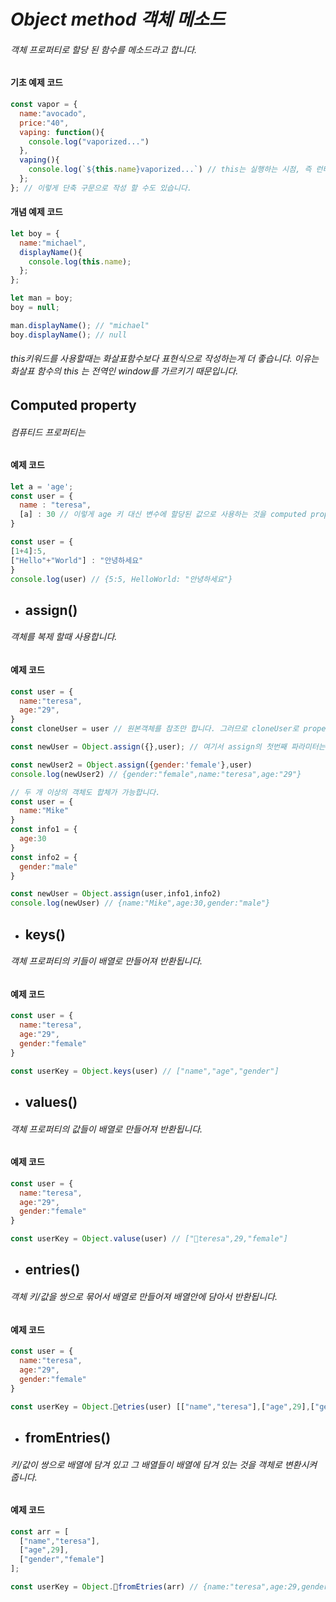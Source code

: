 # *Object method 객체 메소드*
###### 객체 프로퍼티로 할당 된 함수를 메소드라고 합니다.

#### 기초 예제 코드
```javascript
const vapor = {
  name:"avocado",
  price:"40",
  vaping: function(){
    console.log("vaporized...")
  },
  vaping(){
    console.log(`${this.name}vaporized...`) // this는 실행하는 시점, 즉 런타임에 결정됩니다.
  };
}; // 이렇게 단축 구문으로 작성 할 수도 있습니다.

```
#### 개념 예제 코드
```javascript
let boy = {
  name:"michael",
  displayName(){
    console.log(this.name);
  };
};

let man = boy;
boy = null;

man.displayName(); // "michael"
boy.displayName(); // null
```
###### this키워드를 사용할때는 화살표함수보다 표현식으로 작성하는게 더 좋습니다. 이유는 화살표 함수의 this 는 전역인 window를 가르키기 때문입니다.

## Computed property
###### 컴퓨티드 프로퍼티는 

#### 예제 코드
```javascript
let a = 'age';
const user = {
  name : "teresa",
  [a] : 30 // 이렇게 age 키 대신 변수에 할당된 값으로 사용하는 것을 computed property 라고 합니다.
}

const user = {
[1+4]:5,
["Hello"+"World"] : "안녕하세요"
}
console.log(user) // {5:5, HelloWorld: "안녕하세요"}
```

- ## assign()
###### 객체를 복제 할때 사용합니다.
#### 예제 코드
```javascript
const user = {
  name:"teresa",
  age:"29",
}
const cloneUser = user // 원본객체를 참조만 합니다. 그러므로 cloneUser로 property를 수정하면 원본인 user객체의 값이 변합니다.

const newUser = Object.assign({},user); // 여기서 assign의 첫번째 파라미터는 초기값이고, 두번째 파라미터로들어온 값이 초기값에 들어가게 됩니다.

const newUser2 = Object.assign({gender:'female'},user)
console.log(newUser2) // {gender:"female",name:"teresa",age:"29"}

// 두 개 이상의 객체도 합체가 가능합니다.
const user = {
  name:"Mike"
}
const info1 = {
  age:30
}
const info2 = {
  gender:"male"
}

const newUser = Object.assign(user,info1,info2)
console.log(newUser) // {name:"Mike",age:30,gender:"male"}

```
- ## keys()
###### 객체 프로퍼티의 키들이 배열로 만들어져 반환됩니다.
#### 예제 코드
```javascript
const user = {
  name:"teresa",
  age:"29",
  gender:"female"
}

const userKey = Object.keys(user) // ["name","age","gender"]
```
- ## values()
###### 객체 프로퍼티의 값들이 배열로 만들어져 반환됩니다.
#### 예제 코드
```javascript
const user = {
  name:"teresa",
  age:"29",
  gender:"female"
}

const userKey = Object.valuse(user) // ["teresa",29,"female"]
```
- ## entries()
###### 객체 키/값을 쌍으로 묶어서 배열로 만들어져 배열안에 담아서 반환됩니다.
#### 예제 코드
```javascript
const user = {
  name:"teresa",
  age:"29",
  gender:"female"
}

const userKey = Object.etries(user) [["name","teresa"],["age",29],["gender","female"]]
```
- ## fromEntries()
###### 키/값이 쌍으로 배열에 담겨 있고 그 배열들이 배열에 담겨 있는 것을 객체로 변환시켜 줍니다.
#### 예제 코드
```javascript
const arr = [
  ["name","teresa"],
  ["age",29],
  ["gender","female"]
];

const userKey = Object.fromEtries(arr) // {name:"teresa",age:29,gender:"female"}
```

